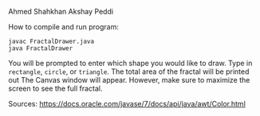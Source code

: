Ahmed Shahkhan 
Akshay Peddi

How to compile and run program:
```
javac FractalDrawer.java
java FractalDrawer
```
You will be prompted to enter which shape you would like to draw.
Type in ```rectangle```, ```circle```, or ```triangle```.
The total area of the fractal will be printed out
The Canvas window will appear. However, make sure to maximize the screen to see the full fractal.

Sources:
https://docs.oracle.com/javase/7/docs/api/java/awt/Color.html
